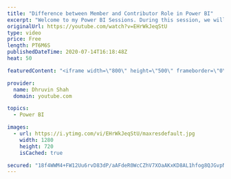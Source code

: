 ```yaml
---
title: "Difference between Member and Contributor Role in Power BI"
excerpt: "Welcome to my Power BI Sessions. During this session, we will be talking about the differences between two confusing roles in Power BI – Contributor and Member.  We always think, which one has greater access? Member or Contributor? You will get the answer of your question about this video. With this,"
originalUrl: https://youtube.com/watch?v=EHrWkJeqStU
type: video
price: Free
length: PT6M6S
publishedDateTime: 2020-07-14T16:18:48Z
heat: 50

featuredContent: "<iframe width=\"800\" height=\"500\" frameborder=\"0\" src=\"https://www.youtube.com/embed/EHrWkJeqStU\" allow=\"accelerometer; autoplay; encrypted-media; gyroscope; picture-in-picture\" allowfullscreen></iframe>"

provider:
  name: Dhruvin Shah
  domain: youtube.com

topics:
  - Power BI

images:
  - url: https://i.ytimg.com/vi/EHrWkJeqStU/maxresdefault.jpg
    width: 1280
    height: 720
    isCached: true

secured: "18f4WWM4+FW12Uu6rvD83dP/aAFdeR0WcCZhV7XOaAKxKD8AL1hfog8QJGvpNvtd1ufGtG8+a/Zj84dDkLryGytlqnMTsbYKtXDuc9NlY0bFHhT3/SYDwege0BitqEF/TrMkmMTcNIRO+4hytJ7WODVE+2wyZiq01dyQGLQHKru/n9suzx4gD4k+KtZcTcdEjeRL8hqyXoezz7SaT1AH+oxaz1eOO/dYTuymU6LpF6jzaRjhJTPHAug8fZlCW5keTOQiSDpVGkrPbxIz/juzCoZQUlYtLlWPPPmtZ4h0xG6Dkt0GRKSeDoJF5rV8pQsjSpjj4AeLie5XAfBRD+uy8hyh3SAFIzt4DnwRHAwUIv3ZfTxYOX10RuOqiDcgZrSNp8wxfVFtmW6a1RQLOG1mzpmUz8k4Zb/vhil+hUrAfcI=;OfHHZ1xmIGCRpqiHqagkAw=="
---
```


